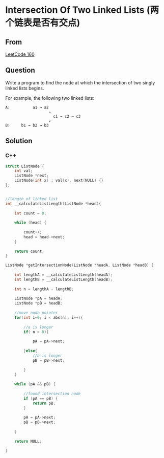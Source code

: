 # Intersection Of Two Linked Lists (两个链表是否有交点)



## From 

[LeetCode 160](https://leetcode.com/problems/intersection-of-two-linked-lists/description/)





## Question

Write a program to find the node at which the intersection of two singly linked lists begins.

For example, the following two linked lists:

```
A:          a1 → a2
                   ↘
                     c1 → c2 → c3
                   ↗            
B:     b1 → b2 → b3
```



## Solution  



### C++

```c++
struct ListNode {
    int val;
    ListNode *next;
    ListNode(int x) : val(x), next(NULL) {}
};


//length of linked list
int __calculateListLength(ListNode *head){
    
    int count = 0;
    
    while (head) {
        
        count++;
        head = head->next;
    }
    
    return count;
}

ListNode *getIntersectionNode(ListNode *headA, ListNode *headB) {
    
    int lengthA = __calculateListLength(headA);
    int lengthB = __calculateListLength(headB);
    
    int n = lengthA - lengthB;
    
    ListNode *pA = headA;
    ListNode *pB = headB;
    
    //move node pointer
    for(int i=0; i < abs(n); i++){
        
        //a is longer
        if( n > 0){
            
            pA = pA->next;
            
        }else{
            //b is longer
            pB = pB->next;
            
        }
    }
    
    while (pA && pB) {
        
        //found intersection node
        if (pA == pB) {
            return pB;
        }
        
        pA = pA->next;
        pB = pB->next;
        
    }
    
    return NULL;
    
}
```

